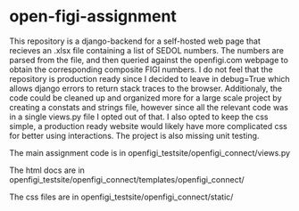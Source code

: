 # open-figi-assignment

This repository is a django-backend for a self-hosted web page that recieves an .xlsx file containing a list of SEDOL numbers.
The numbers are parsed from the file, and then queried against the openfigi.com webpage to obtain the corresponding composite FIGI numbers. I do not feel that the repository is production ready since I decided to leave in debug=True which allows django errors to return stack traces to the browser. Additionaly, the code could be cleaned up and organized more for a large scale project by creating a constats and strings file, however since all the relevant code was in a single views.py file I opted out of that. I also opted to keep the css simple, a production ready website would likely have more complicated css for better using interactions. The project is also missing unit testing. 

The main assignment code is in openfigi_testsite/openfigi_connect/views.py

The html docs are in openfigi_testsite/openfigi_connect/templates/openfigi_connect/

The css files are in openfigi_testsite/openfigi_connect/static/

